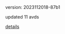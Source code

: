 version: 2023112018-87b1

updated 11 avds

[details](https://github.com/0x74f917491bfa7ebfa379/ali_avd_db/blob/master/change_log/2023/11/20/18/87b1.txt)